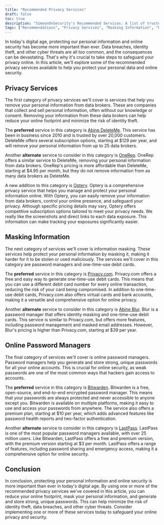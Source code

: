 ```yaml
---
title: "Recommended Privacy Services"
draft: false
toc: true
description: "SimeonOnSecurity's Recommended Services: A list of trusted privacy services, information masking solutions, and online password managers to protect your personal data and online security. Discover the preferred options for deleting records from major data brokers, generating one-time-use debit cards, managing passwords, and more."
tags: ["Recommendations", "Privacy Services", "Masking Information", "Online Password Managers", "Abine DeleteMe", "OneRep", "Abine Blur", "Privacy.com", "BitWarden", "E2E Encrypted", "Online Password Manager"]
---
```

In today's digital age, protecting our personal information and online security has become more important than ever. Data breaches, identity theft, and other cyber threats are all too common, and the consequences can be devastating. That's why it's crucial to take steps to safeguard your privacy online. In this article, we'll explore some of the recommended privacy services available to help you protect your personal data and online security.

## Privacy Services

The first category of privacy services we'll cover is services that help you remove your personal information from data brokers. These are companies that collect and sell personal information, often without our knowledge or consent. Removing your information from these data brokers can help reduce your online footprint and minimize the risk of identity theft.

The **preferred** service in this category is [Abine DeleteMe](https://joindeleteme.com/refer?coupon=RFR-40867-7DWHR4). This service has been in business since 2010 and is trusted by over 20,000 customers. DeleteMe offers several subscription options, starting at $129 per year, and will remove your personal information from up to 25 data brokers.

Another **alternate** service to consider in this category is [OneRep](https://onerep.com). OneRep offers a similar service to DeleteMe, removing your personal information from data brokers. OneRep's pricing is more affordable than DeleteMe, starting at $4.95 per month, but they do not remove information from as many data brokers as DeleteMe.

A new addition to this category is [Optery](https://app.optery.com/). Optery is a comprehensive privacy service that helps you manage and protect your personal information online. With Optery, you can easily remove your information from data brokers, control your online presence, and safeguard your privacy. Although specific pricing details may vary, Optery offers competitive subscription options tailored to meet your privacy needs. We really like the screenshots and direct links to each data exposure. This information can make tracking your exposures significantly easier.

## Masking Information

The next category of services we'll cover is information masking. These services help protect your personal information by masking it, making it harder for it to be stolen or used maliciously. The services we'll cover in this category are password managers and one-time-use debit cards.

The **preferred** service in this category is [Privacy.com](https://privacy.com/join/SU86Y). Privacy.com offers a free and easy way to generate one-time-use debit cards. This means that you can use a different debit card number for every online transaction, reducing the risk of your card being compromised. In addition to one-time-use debit cards, Privacy.com also offers virtual cards and bank accounts, making it a versatile and comprehensive option for online privacy.

Another **alternate** service to consider in this category is [Abine Blur](https://dnt.abine.com/#/ref_register/pC8ZbvQtt). Blur is a password manager that offers identity masking and one-time-use debit cards. This service is similar to Privacy.com, but offers more features, including password management and masked email addresses. However, Blur's pricing is higher than Privacy.com, starting at $39 per year.

## Online Password Managers

The final category of services we'll cover is online password managers. Password managers help you generate and store strong, unique passwords for all your online accounts. This is crucial for online security, as weak passwords are one of the most common ways that hackers gain access to accounts.

The **preferred** service in this category is [Bitwarden](https://bitwarden.com). Bitwarden is a free, open-source, and end-to-end encrypted password manager. This means that your passwords are always protected and never accessible to anyone except you. Bitwarden is available on multiple platforms, making it easy to use and access your passwords from anywhere. The service also offers a premium plan, starting at $10 per year, which adds advanced features like password health reports and two-factor authentication.

Another **alternate** service to consider in this category is [LastPass](https://www.lastpass.com/). LastPass is one of the most popular password managers available, with over 25 million users. Like Bitwarden, LastPass offers a free and premium version, with the premium version starting at $3 per month. LastPass offers a range of features, including password sharing and emergency access, making it a comprehensive option for online security.

## Conclusion

In conclusion, protecting your personal information and online security is more important than ever in today's digital age. By using one or more of the recommended privacy services we've covered in this article, you can reduce your online footprint, mask your personal information, and generate and store strong, unique passwords. This can help minimize the risk of identity theft, data breaches, and other cyber threats. Consider implementing one or more of these services today to safeguard your online privacy and security.

